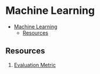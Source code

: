 # Machine Learning

<!--toc:start-->

- [Machine Learning](#machine-learning)
  - [Resources](#resources)
  <!--toc:end-->

## Resources

1. [Evaluation Metric](https://www.geeksforgeeks.org/metrics-for-machine-learning-model/)
